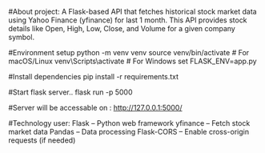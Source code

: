 #About project:
A Flask-based API that fetches  historical  stock market data using Yahoo Finance (yfinance) for last 1 month. This API provides stock details like Open, High, Low, Close, and Volume for a given company symbol.


#Environment setup
python -m venv venv
source venv/bin/activate  # For macOS/Linux
venv\Scripts\activate     # For Windows
set FLASK_ENV=app.py

#Install dependencies
pip install -r requirements.txt


#Start flask server..
flask run -p 5000

#Server will be accessable on :
http://127.0.0.1:5000/

#Technology user:
Flask – Python web framework
yfinance – Fetch stock market data
Pandas – Data processing
Flask-CORS – Enable cross-origin requests (if needed)


